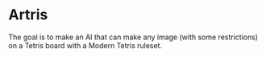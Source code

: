 # Artris

The goal is to make an AI that can make any image (with some restrictions) on a Tetris board with a Modern Tetris ruleset.
